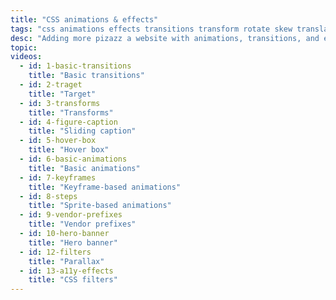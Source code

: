 ```yaml
---
title: "CSS animations & effects"
tags: "css animations effects transitions transform rotate skew translate target step keyframes webkit vendor prefixes parallax scrolling"
desc: "Adding more pizazz a website with animations, transitions, and effects."
topic:
videos:
  - id: 1-basic-transitions
    title: "Basic transitions"
  - id: 2-traget
    title: "Target"
  - id: 3-transforms
    title: "Transforms"
  - id: 4-figure-caption
    title: "Sliding caption"
  - id: 5-hover-box
    title: "Hover box"
  - id: 6-basic-animations
    title: "Basic animations"
  - id: 7-keyframes
    title: "Keyframe-based animations"
  - id: 8-steps
    title: "Sprite-based animations"
  - id: 9-vendor-prefixes
    title: "Vendor prefixes"
  - id: 10-hero-banner
    title: "Hero banner"
  - id: 12-filters
    title: "Parallax"
  - id: 13-a11y-effects
    title: "CSS filters"
---
```

